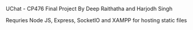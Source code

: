 UChat - CP476 Final Project
By Deep Raithatha and Harjodh Singh

Requries Node JS, Express, SocketIO and XAMPP for hosting static files


